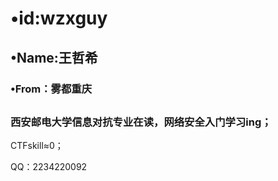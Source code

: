 # •id:wzxguy

## •Name:王哲希

### •From：雾都重庆

## 

### 西安邮电大学信息对抗专业在读，网络安全入门学习ing；

CTFskill≈0；

QQ：2234220092



